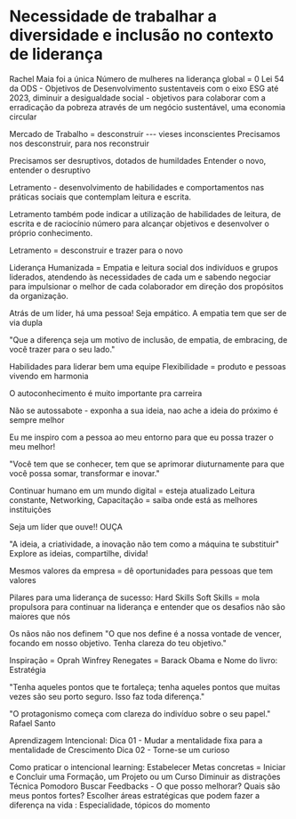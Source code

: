 # Necessidade de trabalhar a diversidade e inclusão no contexto de liderança

Rachel Maia foi a única
Número de mulheres na liderança global = 0
Lei 54 da ODS - Objetivos de Desenvolvimento sustentaveis com o eixo ESG
  até 2023, diminuir a desigualdade social - objetivos para colaborar com a erradicação da pobreza
  através de um negócio sustentável, uma economia circular

Mercado de Trabalho = desconstruir --- vieses inconscientes
  Precisamos nos desconstruir, para nos reconstruir

Precisamos ser desruptivos, dotados de humildades
  Entender o novo, entender o desruptivo

Letramento - desenvolvimento de habilidades e comportamentos nas práticas sociais que contemplam leitura e escrita.

Letramento também pode indicar a utilização de habilidades de leitura, de escrita e de raciocínio número para alcançar objetivos e desenvolver o próprio conhecimento.

Letramento = desconstruir e trazer para o novo

Liderança Humanizada = Empatia e leitura social dos indivíduos e grupos liderados, atendendo às necessidades de cada um e sabendo negociar para impulsionar o melhor de cada colaborador em direção dos propósitos da organização.

Atrás de um líder, há uma pessoa! Seja empático. A empatia tem que ser de via dupla

"Que a diferença seja um motivo de inclusão, de empatia, de embracing, de você trazer para o seu lado."

Habilidades para liderar bem uma equipe 
  Flexibilidade = produto e pessoas vivendo em harmonia

O autoconhecimento é muito importante pra carreira

Não se autossabote - exponha a sua ideia, nao ache a ideia do próximo é sempre melhor

Eu me inspiro com a pessoa ao meu entorno para que eu possa trazer o meu melhor!

"Você tem que se conhecer, tem que se aprimorar diuturnamente para que você possa somar, transformar e inovar."

Continuar humano em um mundo digital = esteja atualizado
  Leitura constante, Networking, Capacitação = saiba onde está as melhores instituições 

Seja um líder que ouve!! OUÇA

"A ideia, a criatividade, a inovação não tem como a máquina te substituir"
  Explore as ideias, compartilhe, divida!

Mesmos valores da empresa = dê oportunidades para pessoas que tem valores

Pilares para uma liderança de sucesso:
  Hard Skills
  Soft Skills = mola propulsora para continuar na liderança e entender que os desafios não são maiores que nós

  Os nãos não nos definem
    "O que nos define é a nossa vontade de vencer, focando em nosso objetivo. Tenha clareza do teu objetivo."

Inspiração = Oprah Winfrey
Renegates = Barack Obama e 
Nome do livro: Estratégia

"Tenha aqueles pontos que te fortaleça; tenha aqueles pontos que muitas vezes são seu porto seguro. Isso faz toda diferença."

"O protagonismo começa com clareza do indivíduo sobre o seu papel."
  Rafael Santo

Aprendizagem Intencional:
  Dica 01 - Mudar a mentalidade fixa para a mentalidade de Crescimento
  Dica 02 - Torne-se um curioso

Como praticar o intencional learning:
 Estabelecer Metas concretas = Iniciar e Concluir uma Formação, um Projeto ou um Curso
 Diminuir as distrações
  Técnica Pomodoro
  Buscar Feedbacks - O que posso melhorar? Quais são meus pontos fortes?
  Escolher áreas estratégicas que podem fazer a diferença na vida : Especialidade, tópicos do momento

